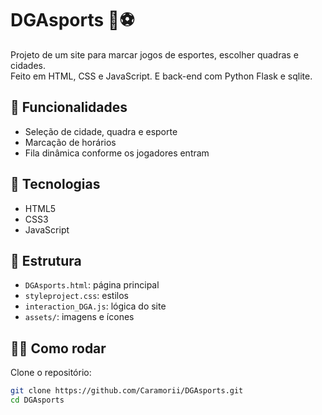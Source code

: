 # DGAsports 🏀⚽

Projeto de um site para marcar jogos de esportes, escolher quadras e cidades.  
Feito em HTML, CSS e JavaScript. E back-end com Python Flask e sqlite.

## 🚀 Funcionalidades
- Seleção de cidade, quadra e esporte
- Marcação de horários
- Fila dinâmica conforme os jogadores entram

## 🔧 Tecnologias
- HTML5
- CSS3
- JavaScript

## 📂 Estrutura
- `DGAsports.html`: página principal
- `styleproject.css`: estilos
- `interaction_DGA.js`: lógica do site
- `assets/`: imagens e ícones

## 👨‍💻 Como rodar
Clone o repositório:
```bash
git clone https://github.com/Caramorii/DGAsports.git
cd DGAsports
